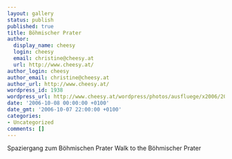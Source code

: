 ```yaml
---
layout: gallery
status: publish
published: true
title: Böhmischer Prater
author:
  display_name: cheesy
  login: cheesy
  email: christine@cheesy.at
  url: http://www.cheesy.at/
author_login: cheesy
author_email: christine@cheesy.at
author_url: http://www.cheesy.at/
wordpress_id: 1938
wordpress_url: http://www.cheesy.at/wordpress/photos/ausfluege/x2006/2006-10-08/
date: '2006-10-08 00:00:00 +0100'
date_gmt: '2006-10-07 22:00:00 +0100'
categories:
- Uncategorized
comments: []
---
```

<!--:de-->Spaziergang zum Böhmischen Prater
<!--:--><!--:en-->Walk to the Böhmischer Prater
<!--:-->
